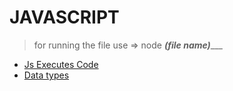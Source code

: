 # JAVASCRIPT

> for running the file use => node _____(file name)________
- [Js Executes Code](js_code_executes.md) 
- [Data types](data_types.md)